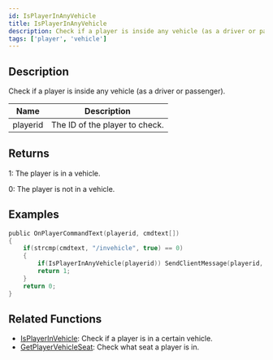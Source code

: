 ```yaml
---
id: IsPlayerInAnyVehicle
title: IsPlayerInAnyVehicle
description: Check if a player is inside any vehicle (as a driver or passenger).
tags: ['player', 'vehicle']
---
```


## Description

Check if a player is inside any vehicle (as a driver or passenger).


| Name | Description |
|------|-------------|
|playerid | The ID of the player to check.|


## Returns

 1: The player is in a vehicle.

 0: The player is not in a vehicle.


## Examples


```c
public OnPlayerCommandText(playerid, cmdtext[])
{
    if(strcmp(cmdtext, "/invehicle", true) == 0)
    {
        if(IsPlayerInAnyVehicle(playerid)) SendClientMessage(playerid, 0x00FF00AA, "You're in a vehicle.");
        return 1;
    }
    return 0;
}
```


## Related Functions


-  [IsPlayerInVehicle](../../scripting/functions/IsPlayerInVehicle.md): Check if a player is in a certain vehicle.
-  [GetPlayerVehicleSeat](../../scripting/functions/GetPlayerVehicleSeat.md): Check what seat a player is in.